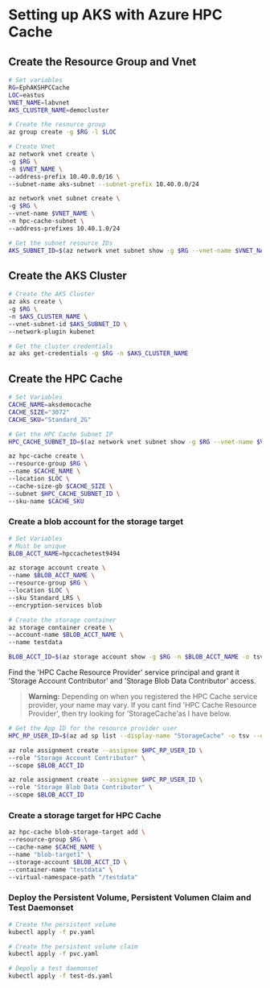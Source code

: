 # Setting up AKS with Azure HPC Cache

## Create the Resource Group and Vnet

```bash
# Set variables
RG=EphAKSHPCCache
LOC=eastus
VNET_NAME=labvnet
AKS_CLUSTER_NAME=democluster

# Create the resource group
az group create -g $RG -l $LOC

# Create Vnet
az network vnet create \
-g $RG \
-n $VNET_NAME \
--address-prefix 10.40.0.0/16 \
--subnet-name aks-subnet --subnet-prefix 10.40.0.0/24

az network vnet subnet create \
-g $RG \
--vnet-name $VNET_NAME \
-n hpc-cache-subnet \
--address-prefixes 10.40.1.0/24

# Get the subnet resource IDs
AKS_SUBNET_ID=$(az network vnet subnet show -g $RG --vnet-name $VNET_NAME -n aks-subnet --query id -o tsv)
```

## Create the AKS Cluster

```bash
# Create the AKS Cluster
az aks create \
-g $RG \
-n $AKS_CLUSTER_NAME \
--vnet-subnet-id $AKS_SUBNET_ID \
--network-plugin kubenet

# Get the cluster credentials
az aks get-credentials -g $RG -n $AKS_CLUSTER_NAME
```

## Create the HPC Cache

```bash
# Set Variables
CACHE_NAME=aksdemocache
CACHE_SIZE="3072"
CACHE_SKU="Standard_2G"

# Get the HPC Cache Subnet IP
HPC_CACHE_SUBNET_ID=$(az network vnet subnet show -g $RG --vnet-name $VNET_NAME -n hpc-cache-subnet --query id -o tsv)

az hpc-cache create \
--resource-group $RG \
--name $CACHE_NAME \
--location $LOC \
--cache-size-gb $CACHE_SIZE \
--subnet $HPC_CACHE_SUBNET_ID \
--sku-name $CACHE_SKU

```

### Create a blob account for the storage target

```bash
# Set Variables
# Must be unique
BLOB_ACCT_NAME=hpccachetest9494

az storage account create \
--name $BLOB_ACCT_NAME \
--resource-group $RG \
--location $LOC \
--sku Standard_LRS \
--encryption-services blob

# Create the storage container
az storage container create \
--account-name $BLOB_ACCT_NAME \
--name testdata 

BLOB_ACCT_ID=$(az storage account show -g $RG -n $BLOB_ACCT_NAME -o tsv --query id)
```

Find the 'HPC Cache Resource Provider' service principal and grant it 'Storage Account Contributor' and 'Storage Blob Data Contributor' access.

> **Warning:**
> Depending on when you registered the HPC Cache service provider, your name may vary. If you cant find 'HPC Cache Resource Provider', then try looking for 'StorageCache'as I have below.

```bash
# Get the App ID for the resource provider user
HPC_RP_USER_ID=$(az ad sp list --display-name "StorageCache" -o tsv --query '[0].id')

az role assignment create --assignee $HPC_RP_USER_ID \
--role "Storage Account Contributor" \
--scope $BLOB_ACCT_ID

az role assignment create --assignee $HPC_RP_USER_ID \
--role "Storage Blob Data Contributor" \
--scope $BLOB_ACCT_ID
```

### Create a storage target for HPC Cache

```bash
az hpc-cache blob-storage-target add \
--resource-group $RG \
--cache-name $CACHE_NAME \
--name "blob-target1" \
--storage-account $BLOB_ACCT_ID \
--container-name "testdata" \
--virtual-namespace-path "/testdata"
```

### Deploy the Persistent Volume, Persistent Volumen Claim and Test Daemonset

```bash
# Create the persistent volume
kubectl apply -f pv.yaml

# Create the persistent volume claim
kubectl apply -f pvc.yaml

# Depoly a test daemonset
kubectl apply -f test-ds.yaml
```